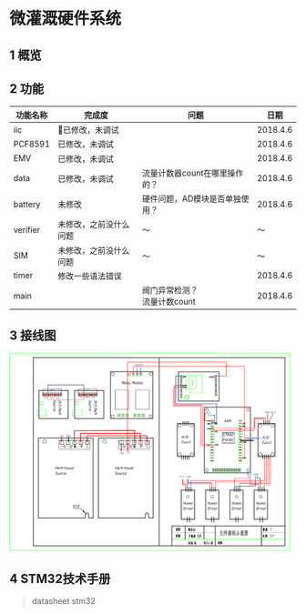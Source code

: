 # 微灌溉硬件系统
## 1 概览
## 2 功能
功能名称|完成度|问题|日期
---|---|---|---|
iic|已修改，未调试||2018.4.6
PCF8591|已修改，未调试||2018.4.6
EMV|已修改，未调试||2018.4.6
data|已修改，未调试|流量计数器count在哪里操作的？|2018.4.6
battery|未修改|硬件问题，AD模块是否单独使用？|2018.4.6
verifier|未修改，之前没什么问题|～|～
SIM|未修改，之前没什么问题|～|～
timer|修改一些语法错误||2018.4.6
main||阀门异常检测？<br> 流量计数count|2018.4.6

## 3 接线图
![](351503114950_.pic_hd.png)
## 4 STM32技术手册
>datasheet stm32